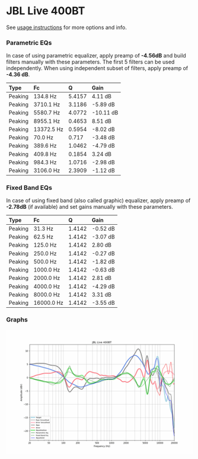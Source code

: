 # JBL Live 400BT
See [usage instructions](https://github.com/jaakkopasanen/AutoEq#usage) for more options and info.

### Parametric EQs
In case of using parametric equalizer, apply preamp of **-4.56dB** and build filters manually
with these parameters. The first 5 filters can be used independently.
When using independent subset of filters, apply preamp of **-4.36 dB**.

| Type    | Fc         |      Q | Gain      |
|:--------|:-----------|:-------|:----------|
| Peaking | 134.8 Hz   | 5.4157 | 4.11 dB   |
| Peaking | 3710.1 Hz  | 3.1186 | -5.89 dB  |
| Peaking | 5580.7 Hz  | 4.0772 | -10.11 dB |
| Peaking | 8955.1 Hz  | 0.4653 | 8.51 dB   |
| Peaking | 13372.5 Hz | 0.5954 | -8.02 dB  |
| Peaking | 70.0 Hz    | 0.717  | -3.48 dB  |
| Peaking | 389.6 Hz   | 1.0462 | -4.79 dB  |
| Peaking | 409.8 Hz   | 0.1854 | 3.24 dB   |
| Peaking | 984.3 Hz   | 1.0716 | -2.98 dB  |
| Peaking | 3106.0 Hz  | 2.3909 | -1.12 dB  |

### Fixed Band EQs
In case of using fixed band (also called graphic) equalizer, apply preamp of **-2.78dB**
(if available) and set gains manually with these parameters.

| Type    | Fc         |      Q | Gain     |
|:--------|:-----------|:-------|:---------|
| Peaking | 31.3 Hz    | 1.4142 | -0.52 dB |
| Peaking | 62.5 Hz    | 1.4142 | -3.07 dB |
| Peaking | 125.0 Hz   | 1.4142 | 2.80 dB  |
| Peaking | 250.0 Hz   | 1.4142 | -0.27 dB |
| Peaking | 500.0 Hz   | 1.4142 | -1.82 dB |
| Peaking | 1000.0 Hz  | 1.4142 | -0.63 dB |
| Peaking | 2000.0 Hz  | 1.4142 | 2.81 dB  |
| Peaking | 4000.0 Hz  | 1.4142 | -4.29 dB |
| Peaking | 8000.0 Hz  | 1.4142 | 3.31 dB  |
| Peaking | 16000.0 Hz | 1.4142 | -3.55 dB |

### Graphs
![](./JBL%20Live%20400BT.png)
